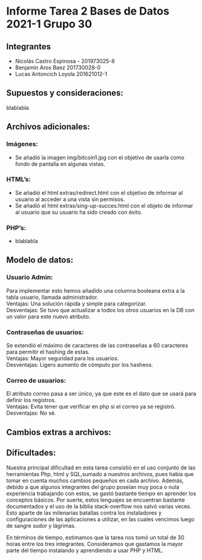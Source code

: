 # Informe Tarea 2 Bases de Datos 2021-1 Grupo 30
## Integrantes
- Nicolás Castro Espinosa - 201973025-8
- Benjamin Aros Baez 201730028-0
- Lucas Antoncich Loyola 201621012-1
 
## Supuestos y consideraciones:
blablabla

## Archivos adicionales:
### Imágenes:
- Se añadió la imagen img/bitcoin1.jpg con el objetivo de usarla como fondo de pantalla en algunas vistas.

### HTML’s:
- Se añadió el html extras/redirect.html con el objetivo de informar al usuario al acceder a una vista sin permisos.
- Se añadió el html extras/sing-up-succes.html con el objeto de informar al usuario que su usuario ha sido creado con éxito.

### PHP’s:
- blablabla

## Modelo de datos:
### Usuario Admin:
Para implementar esto hemos añadido una columna booleana extra a la tabla usuario, llamada administrador.  
Ventajas: Una solución rápida y simple para categorizar.  
Desventajas: Se tuvo que actualizar a todos los otros usuarios en la DB con un valor para este nuevo atributo.

### Contraseñas de usuarios:
Se extendió el máximo de caracteres de las contraseñas a 60 caracteres para permitir el hashing de estas.  
Ventajas: Mayor seguridad para los usuarios.  
Desventajas: Ligero aumento de cómputo por los hasheos.

### Correo de usuarios:
El atributo correo pasa a ser único, ya que este es el dato que se usará para definir los registros.  
Ventajas: Evita tener que verificar en php si el correo ya se registró.  
Desventajas: No sé.

## Cambios extras a archivos:


## Dificultades:
Nuestra principal dificultad en esta tarea consistió en el uso conjunto de las herramientas Php, html y SQL,sumado a nuestros archivos, pues había que tomar en cuenta muchos cambios pequeños en cada archivo. Además, debido a que algunos integrantes del grupo poseían muy poca o nula experiencia trabajando con estos, se gastó bastante tiempo en aprender los conceptos básicos. Por suerte, estos lenguajes se encuentran bastante documentados y el uso de la biblia stack-overflow nos salvó varias veces. Esto aparte de las milenarias batallas contra los instaladores y configuraciones de las aplicaciones a utilizar, en las cuales vencimos luego de sangre sudor y lágrimas.

En términos de tiempo, estimamos que la tarea nos tomó un total de 30 horas entre los tres integrantes. Consideramos que gastamos la mayor parte del tiempo instalando y aprendiendo a usar PHP y HTML. 
